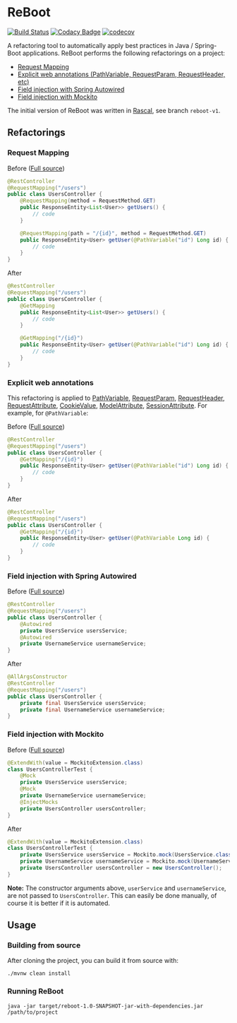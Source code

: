 # ReBoot

[![Build Status](https://travis-ci.org/thanus/reboot.svg?branch=master)](https://travis-ci.org/thanus/reboot)
[![Codacy Badge](https://api.codacy.com/project/badge/Grade/cd0621ed278f46ca9be376351aeec835)](https://www.codacy.com/manual/thanus/reboot?utm_source=github.com&amp;utm_medium=referral&amp;utm_content=thanus/reboot&amp;utm_campaign=Badge_Grade)
[![codecov](https://codecov.io/gh/thanus/reboot/branch/master/graph/badge.svg)](https://codecov.io/gh/thanus/reboot)

A refactoring tool to automatically apply best practices in Java / Spring-Boot applications.
ReBoot performs the following refactorings on a project:

*   [Request Mapping](#request-mapping)
*   [Explicit web annotations (PathVariable, RequestParam, RequestHeader, etc)](#explicit-web-annotations)
*   [Field injection with Spring Autowired](#field-injection-with-spring-autowired)
*   [Field injection with Mockito](#field-injection-with-mockito)

The initial version of ReBoot was written in [Rascal](https://www.rascal-mpl.org), see branch `reboot-v1`.

## Refactorings

### Request Mapping

Before ([Full source](examples/users/src/main/java/nl/thanus/demo/controllers/UsersController.java))

```java
@RestController
@RequestMapping("/users")
public class UsersController {
    @RequestMapping(method = RequestMethod.GET)
    public ResponseEntity<List<User>> getUsers() {
        // code
    }

    @RequestMapping(path = "/{id}", method = RequestMethod.GET)
    public ResponseEntity<User> getUser(@PathVariable("id") Long id) {
        // code
    }
}
```

After

```java
@RestController
@RequestMapping("/users")
public class UsersController {
    @GetMapping
    public ResponseEntity<List<User>> getUsers() {
        // code
    }

    @GetMapping("/{id}")
    public ResponseEntity<User> getUser(@PathVariable("id") Long id) {
        // code
    }
}
```

### Explicit web annotations

This refactoring is applied to [PathVariable](https://docs.spring.io/spring-framework/docs/current/javadoc-api/org/springframework/web/bind/annotation/PathVariable.html), 
[RequestParam](https://docs.spring.io/spring-framework/docs/current/javadoc-api/org/springframework/web/bind/annotation/RequestParam.html), 
[RequestHeader](https://docs.spring.io/spring-framework/docs/current/javadoc-api/org/springframework/web/bind/annotation/RequestHeader.html), 
[RequestAttribute](https://docs.spring.io/spring-framework/docs/current/javadoc-api/org/springframework/web/bind/annotation/RequestAttribute.html), 
[CookieValue](https://docs.spring.io/spring-framework/docs/current/javadoc-api/org/springframework/web/bind/annotation/CookieValue.html), 
[ModelAttribute](https://docs.spring.io/spring-framework/docs/current/javadoc-api/org/springframework/web/bind/annotation/ModelAttribute.html), 
[SessionAttribute](https://docs.spring.io/spring-framework/docs/current/javadoc-api/org/springframework/web/bind/annotation/SessionAttribute.html).
For example, for `@PathVariable`:

Before ([Full source](examples/users/src/main/java/nl/thanus/demo/controllers/UsersController.java))

```java
@RestController
@RequestMapping("/users")
public class UsersController {
    @GetMapping("/{id}")
    public ResponseEntity<User> getUser(@PathVariable("id") Long id) {
        // code
    }
}
```

After

```java
@RestController
@RequestMapping("/users")
public class UsersController {
    @GetMapping("/{id}")
    public ResponseEntity<User> getUser(@PathVariable Long id) {
        // code
    }
}
```

### Field injection with Spring Autowired

Before ([Full source](examples/users/src/main/java/nl/thanus/demo/controllers/UsersController.java))

```java
@RestController
@RequestMapping("/users")
public class UsersController {
    @Autowired
    private UsersService usersService;
    @Autowired
    private UsernameService usernameService;
}
```

After

```java
@AllArgsConstructor
@RestController
@RequestMapping("/users")
public class UsersController {
    private final UsersService usersService;
    private final UsernameService usernameService;
}
```

### Field injection with Mockito

Before ([Full source](examples/users/src/test/java/nl/thanus/demo/controllers/UsersControllerTest.java))

```java
@ExtendWith(value = MockitoExtension.class)
class UsersControllerTest {
    @Mock
    private UsersService usersService;
    @Mock
    private UsernameService usernameService;
    @InjectMocks
    private UsersController usersController;
}
```

After

```java
@ExtendWith(value = MockitoExtension.class)
class UsersControllerTest {
    private UsersService usersService = Mockito.mock(UsersService.class);
    private UsernameService usernameService = Mockito.mock(UsernameService.class);
    private UsersController usersController = new UsersController();
}
```

**Note:** The constructor arguments above, `userService` and `usernameService`, are not passed to `UsersController`. 
This can easily be done manually, of course it is better if it is automated.

## Usage

### Building from source

After cloning the project, you can build it from source with:

```shell script
./mvnw clean install
```

### Running ReBoot

```shell script
java -jar target/reboot-1.0-SNAPSHOT-jar-with-dependencies.jar /path/to/project
```
